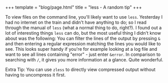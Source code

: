 +++
template = "blog/page.html"
title = "less - A random tip"
+++

To view files on the command line, you'll likely want to use `less`. Yesterday I had no internet on the train and didn't have anything to do; so I read through the manual of `less` (what a normal thing to do, right?). I found out a lot of interesting things `less` can do, but the most useful thing I didn't know about was the following: You can filter the lines of the output by pressing `&` and then entering a regular expression matching the lines you would like to see. This looks super handy if you're for example looking at a log file and want to see all lines containing "error" - just enter `&error`. In comparison to searching with `/`, it gives you more information at a glance. Quite wonderful.

Extra Tip: You can use `zless` to directly view compressed output without having to uncompress it first.

